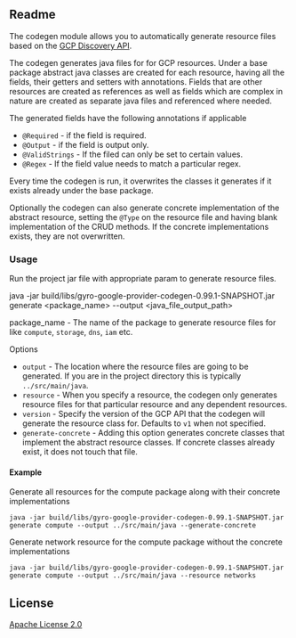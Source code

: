 ## Readme

The codegen module allows you to automatically generate resource files based on the [GCP Discovery API](https://developers.google.com/discovery).

The codegen generates java files for for GCP resources. Under a base package abstract java classes are created for each resource, having all the fields, their getters and setters with annotations.
Fields that are other resources are created as references as well as fields which are complex in nature are created as separate java files and referenced where needed.

The generated fields have the following annotations if applicable
 - `@Required` - if the field is required.
 - `@Output` - if the field is output only.
 - `@ValidStrings` - If the filed can only be set to certain values.
 - `@Regex` - If the field value needs to match a particular regex.

Every time the codegen is run, it overwrites the classes it generates if it exists already under the base package.

Optionally the codegen can also generate concrete implementation of the abstract resource, setting the `@Type` on the resource file and having blank implementation of the CRUD methods. If the concrete implementations exists, they are not overwritten. 

### Usage
Run the project jar file with appropriate param to generate resource files.

java -jar build/libs/gyro-google-provider-codegen-0.99.1-SNAPSHOT.jar generate <package_name> --output <java_file_output_path>

package_name - The name of the package to generate resource files for like ``compute``, ``storage``, ``dns``, ``iam`` etc.

Options
 - `output` - The location where the resource files are going to be generated. If you are in the project directory this is typically `../src/main/java`.
 - `resource` - When you specify a resource, the codegen only generates resource files for that particular resource and any dependent resources.
 - `version` - Specify the version of the GCP API that the codegen will generate the resource class for. Defaults to ``v1`` when not specified.
 - `generate-concrete` - Adding this option generates concrete classes that implement the abstract resource classes. If concrete classes already exist, it does not touch that file.  

#### Example

Generate all resources for the compute package along with their concrete implementations

`java -jar build/libs/gyro-google-provider-codegen-0.99.1-SNAPSHOT.jar generate compute --output ../src/main/java --generate-concrete`

Generate network resource for the compute package without the concrete implementations

`java -jar build/libs/gyro-google-provider-codegen-0.99.1-SNAPSHOT.jar generate compute --output ../src/main/java --resource networks`

## License

[Apache License 2.0](https://github.com/perfectsense/gyro-google-provider/blob/master/LICENSE) 
